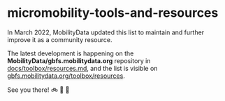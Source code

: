 # micromobility-tools-and-resources

In March 2022, MobilityData updated this list to maintain and further improve it as a community resource. 

The latest development is happening on the **MobilityData/gbfs.mobilitydata.org** repository in [docs/toolbox/resources.md](https://github.com/MobilityData/gbfs.mobilitydata.org/blob/master/docs/toolbox/resources.md), and the list is visible on [gbfs.mobilitydata.org/toolbox/resources](https://gbfs.mobilitydata.org/toolbox/resources/).

See you there! 🚲 🛵 🛴
